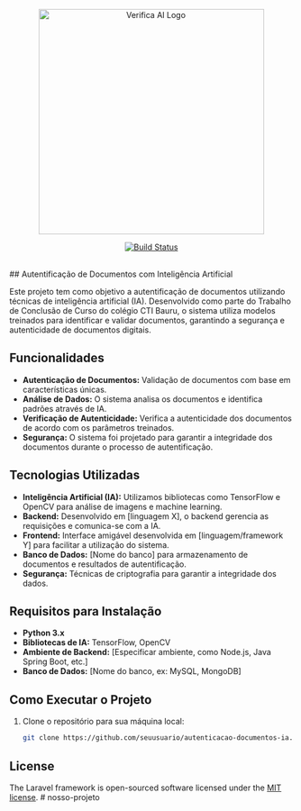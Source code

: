 <p align="center"><a href="#" target="_blank"><img src="#" width="400" alt="Verifica AI Logo"></a></p>

<p align="center">
<a href="#"><img src="https://github.com/your-repo/actions/workflows/tests/badge.svg" alt="Build Status"></a>
</p>

<br>## Autentificação de Documentos com Inteligência Artificial<br>

Este projeto tem como objetivo a autentificação de documentos utilizando técnicas de inteligência artificial (IA). Desenvolvido como parte do Trabalho de Conclusão de Curso do colégio CTI Bauru, o sistema utiliza modelos treinados para identificar e validar documentos, garantindo a segurança e autenticidade de documentos digitais.

## Funcionalidades

- **Autenticação de Documentos:** Validação de documentos com base em características únicas.
- **Análise de Dados:** O sistema analisa os documentos e identifica padrões através de IA.
- **Verificação de Autenticidade:** Verifica a autenticidade dos documentos de acordo com os parâmetros treinados.
- **Segurança:** O sistema foi projetado para garantir a integridade dos documentos durante o processo de autentificação.

## Tecnologias Utilizadas

- **Inteligência Artificial (IA):** Utilizamos bibliotecas como TensorFlow e OpenCV para análise de imagens e machine learning.
- **Backend:** Desenvolvido em [linguagem X], o backend gerencia as requisições e comunica-se com a IA.
- **Frontend:** Interface amigável desenvolvida em [linguagem/framework Y] para facilitar a utilização do sistema.
- **Banco de Dados:** [Nome do banco] para armazenamento de documentos e resultados de autentificação.
- **Segurança:** Técnicas de criptografia para garantir a integridade dos dados.

## Requisitos para Instalação

- **Python 3.x**
- **Bibliotecas de IA:** TensorFlow, OpenCV
- **Ambiente de Backend:** [Especificar ambiente, como Node.js, Java Spring Boot, etc.]
- **Banco de Dados:** [Nome do banco, ex: MySQL, MongoDB]

## Como Executar o Projeto

1. Clone o repositório para sua máquina local:
   ```bash
   git clone https://github.com/seuusuario/autenticacao-documentos-ia.git


## License

The Laravel framework is open-sourced software licensed under the [MIT license](https://opensource.org/licenses/MIT).
#   n o s s o - p r o j e t o 
 
 
